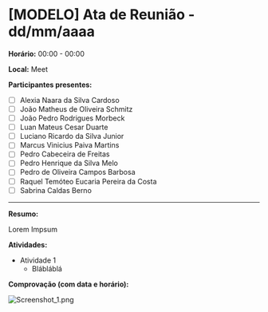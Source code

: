 # [MODELO] Ata de Reunião - dd/mm/aaaa

**Horário:** 00:00 - 00:00

**Local:** Meet

**Participantes presentes:** 

- [ ]  Alexia Naara da Silva Cardoso
- [ ]  João Matheus de Oliveira Schmitz
- [ ]  João Pedro Rodrigues Morbeck
- [ ]  Luan Mateus Cesar Duarte
- [ ]  Luciano Ricardo da Silva Junior
- [ ]  Marcus Vinicius Paiva Martins
- [ ]  Pedro Cabeceira de Freitas
- [ ]  Pedro Henrique da Silva Melo
- [ ]  Pedro de Oliveira Campos Barbosa
- [ ]  Raquel Temóteo Eucaria Pereira da Costa
- [ ]  Sabrina Caldas Berno

---

**Resumo:**

Lorem Impsum

**Atividades:**

- Atividade 1
    - Blábláblá

**Comprovação (com data e horário):** 

![Screenshot_1.png]()